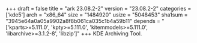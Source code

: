 +++
draft = false
title = "ark 23.08.2-2"
version = "23.08.2-2"
categories = ['kde5']
arch = "x86_64"
size = "1484920"
usize = "5048453"
sha1sum = "3945e64a0a05a9902a8f8b061ca035c1b4a59b11"
depends = "['kparts>=5.111.0', 'kpty>=5.111.0', 'kitemmodels>=5.111.0', 'libarchive>=3.1.2-8', 'libzip']"
+++
KDE Archiving Tool.